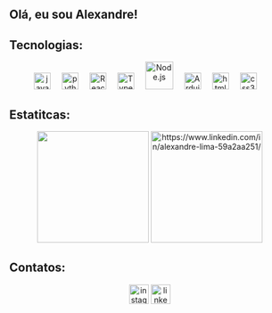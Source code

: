 <h2 align="left">Olá, eu sou Alexandre!</h2>

###
<h2 align="left">Tecnologias:</h2>
<div align="center">
  <img src="https://cdn.jsdelivr.net/gh/devicons/devicon/icons/javascript/javascript-original.svg" height="30" alt="javascript logo"  />
  <img width="12" />
  <img src="https://cdn.jsdelivr.net/gh/devicons/devicon/icons/python/python-original.svg" height="30" alt="python logo"  />
  <img width="12" />
  <img src="https://profilinator.rishav.dev/skills-assets/react-original-wordmark.svg" alt="React" height="30" />
  <img width="12" />
  <img src="https://profilinator.rishav.dev/skills-assets/typescript-original.svg" height="30" alt="TypeScript" height="50" />
  <img width="12" />
  <img src="https://profilinator.rishav.dev/skills-assets/nodejs-original-wordmark.svg" alt="Node.js" height="50" />
  <img width="12" />
  <img src="https://profilinator.rishav.dev/skills-assets/arduino.png" alt="Arduino" height="30" />
  <img width="12" />
  <img src="https://cdn.jsdelivr.net/gh/devicons/devicon/icons/html5/html5-original.svg" height="30" alt="html5 logo"  />
  <img width="12" />
  <img src="https://cdn.jsdelivr.net/gh/devicons/devicon/icons/css3/css3-original.svg" height="30" alt="css3 logo"  />
  <img width="12" />
</div>

###

<h2>Estatitcas:</h2>
<div align="center">
  <img src="https://github-readme-stats.vercel.app/api?username=dev-alexandre-lima&hide_title=True&hide_rank=false&show_icons=True&include_all_commits=True&count_private=True&disable_animations=True&theme=dark&locale=en&hide_border=True" height="200px"  />
  <img src="https://github-readme-stats.vercel.app/api/top-langs?username=dev-alexandre-lima&locale=en&hide_title=false&layout=compact&card_width=320&langs_count=5&theme=dark&hide_border=false" height="200px" alt="https://www.linkedin.com/in/alexandre-lima-59a2aa251/"  />
</div>

###

<h2>Contatos:</h2>
<div align="center">
  <img src="https://img.shields.io/static/v1?message=Instagram&logo=instagram&label=&color=E4405F&logoColor=white&labelColor=&style=for-the-badge" href="https://www.linkedin.com/in/alexandre-lima-59a2aa251](https://www.instagram.com/alexandre.lima013//" height="35" alt="instagram logo"  />
  <img src="https://img.shields.io/static/v1?message=LinkedIn&logo=linkedin&label=&color=0077B5&logoColor=white&labelColor=&style=for-the-badge" href="https://www.linkedin.com/in/alexandre-lima-59a2aa251/" height="35" alt="linkedin logo"  />
</div>

###
<!---
dev-alexandre-lima/dev-alexandre-lima is a ✨ special ✨ repository because its `README.md` (this file) appears on your GitHub profile.
You can click the Preview link to take a look at your changes.
--->
